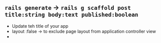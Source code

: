 <!-- Notes for July 1, 2024 -->

## `rails generate` -> `rails g scaffold post title:string body:text published:boolean`
- Update teh title of your app
- layout :false -> to exclude page layout from application controller view
- 
